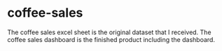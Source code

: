 # coffee-sales
The coffee sales excel sheet is the original dataset that I received. 
The coffee sales dashboard is the finished product including the dashboard.
